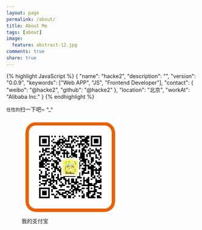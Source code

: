 ```yaml
---
layout: page
permalink: /about/
title: About Me
tags: [about]
image:
  feature: abstract-12.jpg
comments: true
share: true
---
```


{% highlight JavaScript %}
{
  "name": "hacke2",
  "description": "",
  "version": "0.0.9",
  "keywords": ["Web APP", "JS", "Frontend Developer"],
  "contact": {
    "weibo": "@hacke2",
    "github": "@hacke2"
  },
  "location": "北京",
  "workAt": "Alibaba Inc."
}
{% endhighlight %}



`任性的`扫一下吧~ ^_^

<figure>
  <a href="/images/alipay.png">
    <img src="/images/alipay.png" alt="home" />
  </a>
  <figcaption>我的支付宝</figcaption>
</figure>